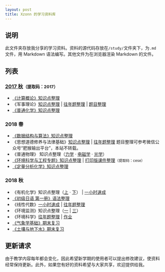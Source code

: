 ```yaml
---
layout: post
title: Xzonn 的学习资料库
---
```

## 说明
此文件夹存放我分享的学习资料。资料的源代码存放在`/study/`文件夹下，为`.md`文件，用 Markdown 语法编写。其他文件为在浏览器渲染 Markdown 的文件。

## 列表
### [2017 秋](https://pan.baidu.com/s/1ok15y4M5-e8fDh7sMHuXug)<small>（提取码：2017）</small>
* [《计算概论》知识点整理](/Introduction-To-Computation-Notes/)
* 《军事理论》[知识点整理](/军事理论-知识点整理/) &#124; [往年题整理](/军事理论-往年题整理/) &#124; [题目整理](/军事理论-题目整理/)
* [《普通化学》知识点整理](/General-Chemistry-Notes/)

### 2018 春
* [《数据结构与算法》知识点整理](/Data-Structure-And-Algorithm-Notes/)
* 《思想道德修养与法律基础》[知识点整理](/An-Introduction-To-Ideological-And-Moral-Culture-And-Laws-Notes/) &#124; [往年题整理](/An-Introduction-To-Ideological-And-Moral-Culture-And-Laws-Tests/) <ref>题目整理可参考微信公众号“肥猴输出平台”，本站不转载。</ref>
* 《普通物理》 知识点整理（[力学](/General-Physics-Mechanics-Notes/) · [电磁学](/General-Physics-Electromagnetism-Notes/) · [光学](/General-Physics-Optics-Notes/)）
* [《环境科学与工程专题》知识点整理](/Frontiers-In-Environmental-Science-And-Engineering-Notes/) &#124; [打印版课件整理](https://pan.baidu.com/s/1XOFhe1KqlSxUpwM367d5Kw)<small>（提取码：cese）</small>
* [《定量分析化学》知识点整理](/Quantitative-Chemical-Analysis-Lab-Notes/)

### 2018 秋
* 《有机化学》知识点整理（[上](/Organic-Chemistry-Notes-A/) · [下](/Organic-Chemistry-Notes-B/)） &#124; [一小时速成](/Organic-Chemistry-1-Hour-Review/)
* [《初级日语 第一册》语法整理](/Elementary-Japanese-Book-1-Notes/)
* 《线性代数》[一小时速成](/Linear-Algebra-Notes/) &#124; [往年题整理](/Linear-Algebra-Tests/)
* 《环境监测》知识点整理（[一](/Environmental-Monitoring-Notes-1/) &#124; [三](Environmental-Monitoring-Notes-3/)）
* 《环境科学》[往年题整理](/Environmental-Sciences-Tests/) &#124; [作业](/Environmental-Sciences-Homework/)
* [《气象学基础》期末复习](/An-Introduction-To-Meteorology-Notes/)
* [《土壤与地下水》期末复习](/Soil-And-Groundwater-Notes/)

## 更新请求
由于教学内容每年都会变化，因此希望新学期的使用者可以提出修改建议，使资料经常保持更新。此外，如果您有好的资料希望与大家共享，欢迎提供给我。